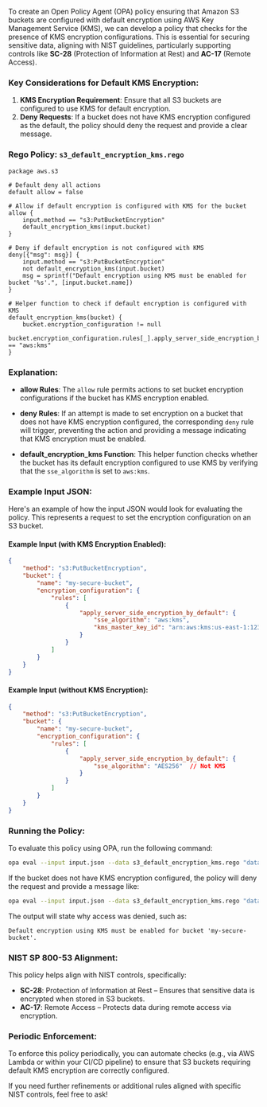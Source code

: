 To create an Open Policy Agent (OPA) policy ensuring that Amazon S3 buckets are configured with default encryption using AWS Key Management Service (KMS), we can develop a policy that checks for the presence of KMS encryption configurations. This is essential for securing sensitive data, aligning with NIST guidelines, particularly supporting controls like **SC-28** (Protection of Information at Rest) and **AC-17** (Remote Access).

### Key Considerations for Default KMS Encryption:
1. **KMS Encryption Requirement**: Ensure that all S3 buckets are configured to use KMS for default encryption.
2. **Deny Requests**: If a bucket does not have KMS encryption configured as the default, the policy should deny the request and provide a clear message.

### **Rego Policy: `s3_default_encryption_kms.rego`**

```rego
package aws.s3

# Default deny all actions
default allow = false

# Allow if default encryption is configured with KMS for the bucket
allow {
    input.method == "s3:PutBucketEncryption"
    default_encryption_kms(input.bucket)
}

# Deny if default encryption is not configured with KMS
deny[{"msg": msg}] {
    input.method == "s3:PutBucketEncryption"
    not default_encryption_kms(input.bucket)
    msg = sprintf("Default encryption using KMS must be enabled for bucket '%s'.", [input.bucket.name])
}

# Helper function to check if default encryption is configured with KMS
default_encryption_kms(bucket) {
    bucket.encryption_configuration != null
    bucket.encryption_configuration.rules[_].apply_server_side_encryption_by_default.sse_algorithm == "aws:kms"
}
```

### **Explanation:**
- **allow Rules**: The `allow` rule permits actions to set bucket encryption configurations if the bucket has KMS encryption enabled.

- **deny Rules**: If an attempt is made to set encryption on a bucket that does not have KMS encryption configured, the corresponding `deny` rule will trigger, preventing the action and providing a message indicating that KMS encryption must be enabled.

- **default_encryption_kms Function**: This helper function checks whether the bucket has its default encryption configured to use KMS by verifying that the `sse_algorithm` is set to `aws:kms`.

### **Example Input JSON:**
Here's an example of how the input JSON would look for evaluating the policy. This represents a request to set the encryption configuration on an S3 bucket.

#### Example Input (with KMS Encryption Enabled):
```json
{
    "method": "s3:PutBucketEncryption",
    "bucket": {
        "name": "my-secure-bucket",
        "encryption_configuration": {
            "rules": [
                {
                    "apply_server_side_encryption_by_default": {
                        "sse_algorithm": "aws:kms",
                        "kms_master_key_id": "arn:aws:kms:us-east-1:123456789012:key/my-key"
                    }
                }
            ]
        }
    }
}
```

#### Example Input (without KMS Encryption):
```json
{
    "method": "s3:PutBucketEncryption",
    "bucket": {
        "name": "my-secure-bucket",
        "encryption_configuration": {
            "rules": [
                {
                    "apply_server_side_encryption_by_default": {
                        "sse_algorithm": "AES256"  // Not KMS
                    }
                }
            ]
        }
    }
}
```

### **Running the Policy:**
To evaluate this policy using OPA, run the following command:

```bash
opa eval --input input.json --data s3_default_encryption_kms.rego "data.aws.s3.allow"
```

If the bucket does not have KMS encryption configured, the policy will deny the request and provide a message like:

```bash
opa eval --input input.json --data s3_default_encryption_kms.rego "data.aws.s3.deny"
```

The output will state why access was denied, such as:

```
Default encryption using KMS must be enabled for bucket 'my-secure-bucket'.
```

### **NIST SP 800-53 Alignment:**
This policy helps align with NIST controls, specifically:
- **SC-28**: Protection of Information at Rest – Ensures that sensitive data is encrypted when stored in S3 buckets.
- **AC-17**: Remote Access – Protects data during remote access via encryption.

### **Periodic Enforcement:**
To enforce this policy periodically, you can automate checks (e.g., via AWS Lambda or within your CI/CD pipeline) to ensure that S3 buckets requiring default KMS encryption are correctly configured.

If you need further refinements or additional rules aligned with specific NIST controls, feel free to ask!
